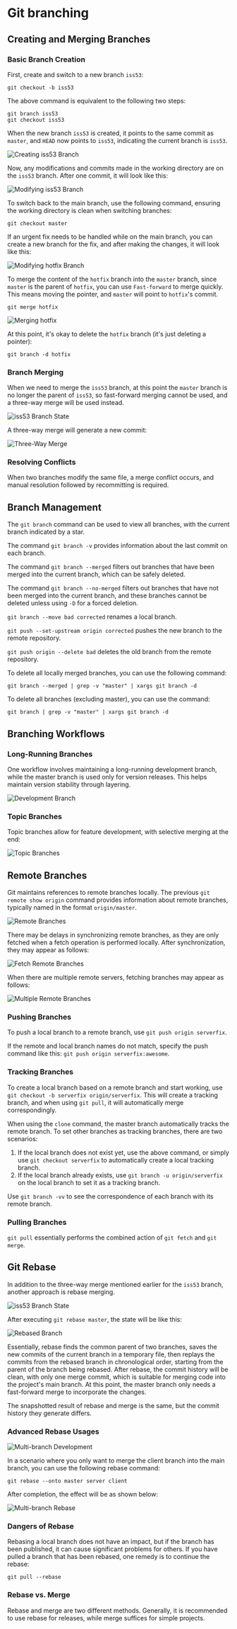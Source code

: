 # Git branching

## Creating and Merging Branches

### Basic Branch Creation

First, create and switch to a new branch `iss53`:

`git checkout -b iss53`

The above command is equivalent to the following two steps:

```shell
git branch iss53
git checkout iss53
```

When the new branch `iss53` is created, it points to the same commit as `master`, and `HEAD` now points to `iss53`, indicating the current branch is `iss53`.

![Creating iss53 Branch](https://git-scm.com/book/en/v2/images/basic-branching-2.png)

Now, any modifications and commits made in the working directory are on the `iss53` branch. After one commit, it will look like this:

![Modifying iss53 Branch](https://git-scm.com/book/en/v2/images/basic-branching-3.png)

To switch back to the main branch, use the following command, ensuring the working directory is clean when switching branches:

`git checkout master`

If an urgent fix needs to be handled while on the main branch, you can create a new branch for the fix, and after making the changes, it will look like this:

![Modifying hotfix Branch](https://git-scm.com/book/en/v2/images/basic-branching-4.png)

To merge the content of the `hotfix` branch into the `master` branch, since `master` is the parent of `hotfix`, you can use `Fast-forward` to merge quickly. This means moving the pointer, and `master` will point to `hotfix`'s commit.

`git merge hotfix`

![Merging hotfix](https://git-scm.com/book/en/v2/images/basic-branching-5.png)

At this point, it's okay to delete the `hotfix` branch (it's just deleting a pointer):

`git branch -d hotfix`

### Branch Merging

When we need to merge the `iss53` branch, at this point the `master` branch is no longer the parent of `iss53`, so fast-forward merging cannot be used, and a three-way merge will be used instead.

![iss53 Branch State](https://git-scm.com/book/en/v2/images/basic-merging-1.png)

A three-way merge will generate a new commit:

![Three-Way Merge](https://git-scm.com/book/en/v2/images/basic-merging-2.png)

### Resolving Conflicts

When two branches modify the same file, a merge conflict occurs, and manual resolution followed by recommitting is required.

## Branch Management

The `git branch` command can be used to view all branches, with the current branch indicated by a star.

The command `git branch -v` provides information about the last commit on each branch.

The command `git branch --merged` filters out branches that have been merged into the current branch, which can be safely deleted.

The command `git branch --no-merged` filters out branches that have not been merged into the current branch, and these branches cannot be deleted unless using `-D` for a forced deletion.

`git branch --move bad corrected` renames a local branch.

`git push --set-upstream origin corrected` pushes the new branch to the remote repository.

`git push origin --delete bad` deletes the old branch from the remote repository.

To delete all locally merged branches, you can use the following command:

`git branch --merged | grep -v "master" | xargs git branch -d`

To delete all branches (excluding master), you can use the command:

`git branch | grep -v "master" | xargs git branch -d`

## Branching Workflows

### Long-Running Branches

One workflow involves maintaining a long-running development branch, while the master branch is used only for version releases. This helps maintain version stability through layering.

![Development Branch](https://git-scm.com/book/en/v2/images/lr-branches-2.png)

### Topic Branches

Topic branches allow for feature development, with selective merging at the end:

![Topic Branches](https://git-scm.com/book/en/v2/images/topic-branches-1.png)

## Remote Branches

Git maintains references to remote branches locally. The previous `git remote show origin` command provides information about remote branches, typically named in the format `origin/master`.

![Remote Branches](https://git-scm.com/book/en/v2/images/remote-branches-2.png)

There may be delays in synchronizing remote branches, as they are only fetched when a fetch operation is performed locally. After synchronization, they may appear as follows:

![Fetch Remote Branches](https://git-scm.com/book/en/v2/images/remote-branches-3.png)

When there are multiple remote servers, fetching branches may appear as follows:

![Multiple Remote Branches](https://git-scm.com/book/en/v2/images/remote-branches-5.png)

### Pushing Branches

To push a local branch to a remote branch, use `git push origin serverfix`.

If the remote and local branch names do not match, specify the push command like this: `git push origin serverfix:awesome`.

### Tracking Branches

To create a local branch based on a remote branch and start working, use `git checkout -b serverfix origin/serverfix`. This will create a tracking branch, and when using `git pull`, it will automatically merge correspondingly.

When using the `clone` command, the master branch automatically tracks the remote branch. To set other branches as tracking branches, there are two scenarios:

1. If the local branch does not exist yet, use the above command, or simply use `git checkout serverfix` to automatically create a local tracking branch.
2. If the local branch already exists, use `git branch -u origin/serverfix` on the local branch to set it as a tracking branch.

Use `git branch -vv` to see the correspondence of each branch with its remote branch.

### Pulling Branches

`git pull` essentially performs the combined action of `git fetch` and `git merge`.

## Git Rebase

In addition to the three-way merge mentioned earlier for the `iss53` branch, another approach is rebase merging.

![iss53 Branch State](https://git-scm.com/book/en/v2/images/basic-merging-1.png)

After executing `git rebase master`, the state will be like this:

![Rebased Branch](https://git-scm.com/book/en/v2/images/basic-rebase-3.png)

Essentially, rebase finds the common parent of two branches, saves the new commits of the current branch in a temporary file, then replays the commits from the rebased branch in chronological order, starting from the parent of the branch being rebased. After rebase, the commit history will be clean, with only one merge commit, which is suitable for merging code into the project's main branch. At this point, the master branch only needs a fast-forward merge to incorporate the changes.

The snapshotted result of rebase and merge is the same, but the commit history they generate differs.

### Advanced Rebase Usages

![Multi-branch Development](https://git-scm.com/book/en/v2/images/interesting-rebase-1.png)

In a scenario where you only want to merge the client branch into the main branch, you can use the following rebase command:

`git rebase --onto master server client`

After completion, the effect will be as shown below:

![Multi-branch Rebase](https://git-scm.com/book/en/v2/images/interesting-rebase-2.png)

### Dangers of Rebase

Rebasing a local branch does not have an impact, but if the branch has been published, it can cause significant problems for others. If you have pulled a branch that has been rebased, one remedy is to continue the rebase:

`git pull --rebase`

### Rebase vs. Merge

Rebase and merge are two different methods. Generally, it is recommended to use rebase for releases, while merge suffices for simple projects.
